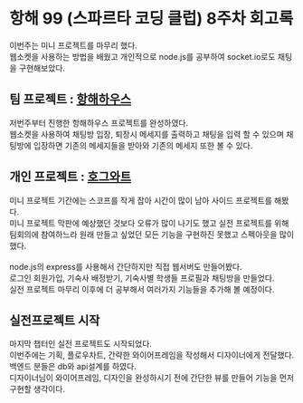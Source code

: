 # 항해 99 (스파르타 코딩 클럽) 8주차 회고록

이번주는 미니 프로젝트를 마무리 했다.<br>
웹소켓을 사용하는 방법을 배웠고 개인적으로 node.js를 공부하여 socket.io로도 채팅을 구현해보았다.

## 팀 프로젝트 : [항해하우스](https://github.com/DabinLim/Hanghaehouse_front)

저번주부터 진행한 항해하우스 프로젝트를 완성하였다.<br>
웹소켓을 사용하여 채팅방 입장, 퇴장시 메세지를 출력하고 채팅을 입력 할 수 있으며 채팅방에 입장하면 기존의 메세지들을 받아와 기존의 메세지 또한 볼 수 있다.<br>

## 개인 프로젝트 : [호그와트](https://github.com/DabinLim/Hogwarts)

미니 프로젝트 기간에는 스코프를 작게 잡아 시간이 많이 남아 사이드 프로젝트를 해봤다.<br>
미니 프로젝트 막판에 예상했던 것보다 오류가 많이 나기도 했고 실전 프로젝트를 위해 팀회의에 참여하느라 원래 만들고 싶었던 모든 기능을 구현하진 못했고 스펙아웃을 많이 했다.<br><br>
node.js의 express를 사용해서 간단하지만 직접 웹서버도 만들어봤다.<br>
로그인 회원가입, 기숙사 배정받기, 기숙사별 학생들 프로필과 채팅방을 만들었다.<br>
실전 프로젝트 마무리 이후에 더 공부해서 여러가지 기능들을 추가해 볼 예정이다.<br>

## 실전프로젝트 시작

마지막 챕터인 실전 프로젝트도 시작되었다.<br>
이번주에는 기획, 플로우차트, 간략한 와이어프레임을 작성해서 디자이너에게 전달했다.<br>
백엔드 분들은 db와 api설계를 하였다.<br>
디자이너님이 와이어프레임, 디자인을 완성하시기 전에 간단한 뷰를 만들어 기능을 먼저 구현할 생각이다.
